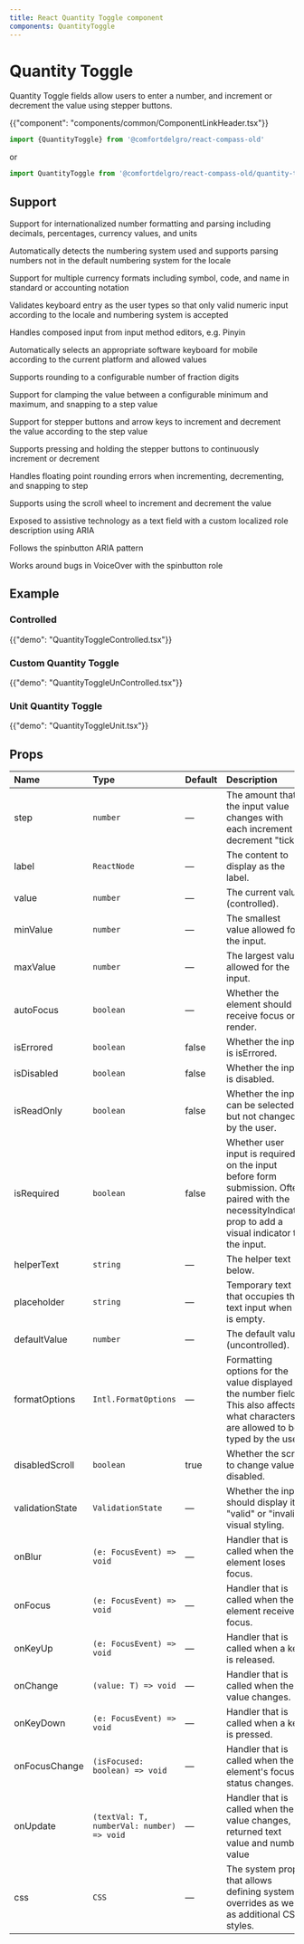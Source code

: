 ```yaml
---
title: React Quantity Toggle component
components: QuantityToggle
---
```


# Quantity Toggle

<p class="description">Quantity Toggle fields allow users to enter a number, and increment or decrement the value using stepper buttons.</p>

{{"component": "components/common/ComponentLinkHeader.tsx"}}

```jsx
import {QuantityToggle} from '@comfortdelgro/react-compass-old'
```

or

```jsx
import QuantityToggle from '@comfortdelgro/react-compass-old/quantity-toggle'
```

## Support

Support for internationalized number formatting and parsing including decimals, percentages, currency values, and units

Automatically detects the numbering system used and supports parsing numbers not in the default numbering system for the locale

Support for multiple currency formats including symbol, code, and name in standard or accounting notation

Validates keyboard entry as the user types so that only valid numeric input according to the locale and numbering system is accepted

Handles composed input from input method editors, e.g. Pinyin

Automatically selects an appropriate software keyboard for mobile according to the current platform and allowed values

Supports rounding to a configurable number of fraction digits

Support for clamping the value between a configurable minimum and maximum, and snapping to a step value

Support for stepper buttons and arrow keys to increment and decrement the value according to the step value

Supports pressing and holding the stepper buttons to continuously increment or decrement

Handles floating point rounding errors when incrementing, decrementing, and snapping to step

Supports using the scroll wheel to increment and decrement the value

Exposed to assistive technology as a text field with a custom localized role description using ARIA

Follows the spinbutton ARIA pattern

Works around bugs in VoiceOver with the spinbutton role

## Example

### Controlled

{{"demo": "QuantityToggleControlled.tsx"}}

### Custom Quantity Toggle

{{"demo": "QuantityToggleUnControlled.tsx"}}

### Unit Quantity Toggle

{{"demo": "QuantityToggleUnit.tsx"}}

## Props

| Name            | Type                                      | Default | Description                                                                                                                                               |
| :-------------- | :---------------------------------------- | :------ | :-------------------------------------------------------------------------------------------------------------------------------------------------------- |
| step            | `number`                                  | —       | The amount that the input value changes with each increment or decrement "tick".                                                                          |
| label           | `ReactNode`                               | —       | The content to display as the label.                                                                                                                      |
| value           | `number`                                  | —       | The current value (controlled).                                                                                                                           |
| minValue        | `number`                                  | —       | The smallest value allowed for the input.                                                                                                                 |
| maxValue        | `number`                                  | —       | The largest value allowed for the input.                                                                                                                  |
| autoFocus       | `boolean`                                 | —       | Whether the element should receive focus on render.                                                                                                       |
| isErrored       | `boolean`                                 | false   | Whether the input is isErrored.                                                                                                                           |
| isDisabled      | `boolean`                                 | false   | Whether the input is disabled.                                                                                                                            |
| isReadOnly      | `boolean`                                 | false   | Whether the input can be selected but not changed by the user.                                                                                            |
| isRequired      | `boolean`                                 | false   | Whether user input is required on the input before form submission. Often paired with the necessityIndicator prop to add a visual indicator to the input. |
| helperText      | `string`                                  | —       | The helper text below.                                                                                                                                    |
| placeholder     | `string`                                  | —       | Temporary text that occupies the text input when it is empty.                                                                                             |
| defaultValue    | `number`                                  | —       | The default value (uncontrolled).                                                                                                                         |
| formatOptions   | `Intl.FormatOptions`                      | —       | Formatting options for the value displayed in the number field. This also affects what characters are allowed to be typed by the user.                    |
| disabledScroll  | `boolean`                                 | true    | Whether the scroll to change value is disabled.                                                                                                           |
| validationState | `ValidationState`                         | —       | Whether the input should display its "valid" or "invalid" visual styling.                                                                                 |
| onBlur          | `(e: FocusEvent) => void`                 | —       | Handler that is called when the element loses focus.                                                                                                      |
| onFocus         | `(e: FocusEvent) => void`                 | —       | Handler that is called when the element receives focus.                                                                                                   |
| onKeyUp         | `(e: FocusEvent) => void`                 | —       | Handler that is called when a key is released.                                                                                                            |
| onChange        | `(value: T) => void`                      | —       | Handler that is called when the value changes.                                                                                                            |
| onKeyDown       | `(e: FocusEvent) => void`                 | —       | Handler that is called when a key is pressed.                                                                                                             |
| onFocusChange   | `(isFocused: boolean) => void`            | —       | Handler that is called when the element's focus status changes.                                                                                           |
| onUpdate        | `(textVal: T, numberVal: number) => void` | —       | Handler that is called when the value changes, returned text value and number value                                                                       |
| css             | `CSS`                                     | —       | The system prop that allows defining system overrides as well as additional CSS styles.                                                                   |
